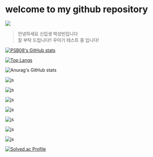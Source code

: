 # welcome to my github repository
<img src = "https://capsule-render.vercel.app/api?&color=0c70F2&text=PSB's Portfolio&fontSize=75" />


> 안녕하세요 신입생 박성빈입니다 <br>
> 잘 부탁 드립니다!!
> 꾸미기 테스트 중 입니다!

[![PSB08's GitHub stats](https://github-readme-stats.vercel.app/api?username=PSB08)](https://github.com/anuraghazra/github-readme-stats)

[![Top Langs](https://github-readme-stats.vercel.app/api/top-langs/?username=PSB08)](https://github.com/anuraghazra/github-readme-stats)

![Anurag's GitHub stats](https://github-readme-stats.vercel.app/api?username=PSB08&hide=contribs,prs&show_icons=true&theme=graywhite)

![js](https://img.shields.io/badge/Steam-000000?style=for-the-badge&logo=steam&logoColor=white)

![js](https://img.shields.io/badge/Android-3DDC84?style=for-the-badge&logo=android&logoColor=white)

![js](https://img.shields.io/badge/Windows-0078D6?style=for-the-badge&logo=windows&logoColor=white)

![js](https://img.shields.io/badge/YouTube-FF0000?style=for-the-badge&logo=youtube&logoColor=white)

![js](https://img.shields.io/badge/Discord-7289DA?style=for-the-badge&logo=discord&logoColor=white)

![js](https://img.shields.io/badge/Google-4285F4?logo=google&logoColor=fff&style=for-the-badge)

![js](https://img.shields.io/badge/Adobe%20Photoshop-31A8FF?logo=adobephotoshop&logoColor=fff&style=for-the-badge)

[![Solved.ac Profile](http://mazassumnida.wtf/api/v2/generate_badge?boj=PSB08)](https://solved.ac/PSB08/)
